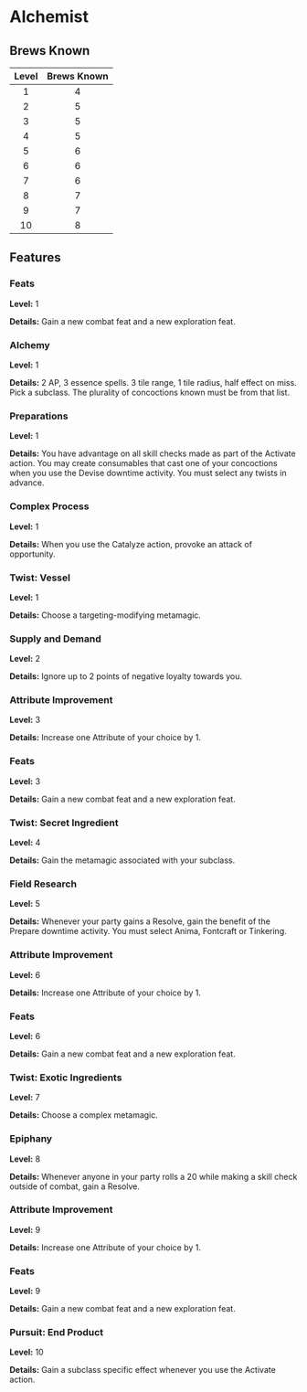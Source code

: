 # Alchemist

## Brews Known

|   Level   | Brews Known |
|:-----:|:-----:|
|   1   |   4   |
|   2   |   5   |
|   3   |   5   |
|   4   |   5   |
|   5   |   6   |
|   6   |   6   |
|   7   |   6   |
|   8   |   7   |
|   9   |   7   |
|   10   |   8   |

## Features

### Feats

**Level:** 1

**Details:** Gain a new combat feat and a new exploration feat.

### Alchemy

**Level:** 1

**Details:** 2 AP, 3 essence spells. 3 tile range, 1 tile radius, half effect on miss. Pick a subclass. The plurality of concoctions known must be from that list.

### Preparations

**Level:** 1

**Details:** You have advantage on all skill checks made as part of the Activate action. You may create consumables that cast one of your concoctions when you use the Devise downtime activity. You must select any twists in advance.

### Complex Process

**Level:** 1

**Details:** When you use the Catalyze action, provoke an attack of opportunity.

### Twist: Vessel

**Level:** 1

**Details:** Choose a targeting-modifying metamagic.

### Supply and Demand

**Level:** 2

**Details:** Ignore up to 2 points of negative loyalty towards you.

### Attribute Improvement

**Level:** 3

**Details:** Increase one Attribute of your choice by 1.

### Feats

**Level:** 3

**Details:** Gain a new combat feat and a new exploration feat.

### Twist: Secret Ingredient

**Level:** 4

**Details:** Gain the metamagic associated with your subclass.

### Field Research

**Level:** 5

**Details:** Whenever your party gains a Resolve, gain the benefit of the Prepare downtime activity. You must select Anima, Fontcraft or Tinkering.

### Attribute Improvement

**Level:** 6

**Details:** Increase one Attribute of your choice by 1.

### Feats

**Level:** 6

**Details:** Gain a new combat feat and a new exploration feat.

### Twist: Exotic Ingredients

**Level:** 7

**Details:** Choose a complex metamagic.

### Epiphany

**Level:** 8

**Details:** Whenever anyone in your party rolls a 20 while making a skill check outside of combat, gain a Resolve.

### Attribute Improvement

**Level:** 9

**Details:** Increase one Attribute of your choice by 1.

### Feats

**Level:** 9

**Details:** Gain a new combat feat and a new exploration feat.

### Pursuit: End Product

**Level:** 10

**Details:** Gain a subclass specific effect whenever you use the Activate action.
